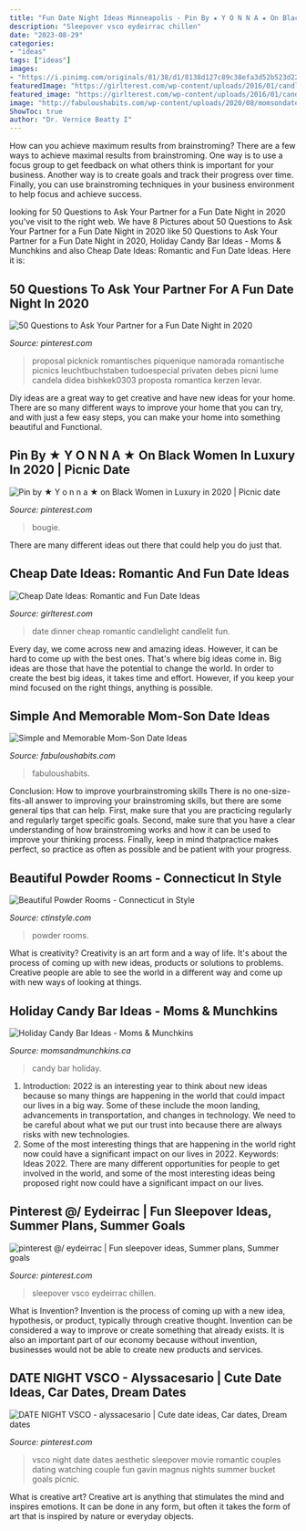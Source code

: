 ```yaml
---
title: "Fun Date Night Ideas Minneapolis - Pin By ★ Y O N N A ★ On Black Women In Luxury In 2020"
description: "Sleepover vsco eydeirrac chillen"
date: "2023-08-29"
categories:
- "ideas"
tags: ["ideas"]
images:
- "https://i.pinimg.com/originals/81/38/d1/8138d127c89c38efa3d52b523d22c3ba.jpg"
featuredImage: "https://girlterest.com/wp-content/uploads/2016/01/candlelit-dinner-for-two-at-home-uyvaj5a6g-1.jpg"
featured_image: "https://girlterest.com/wp-content/uploads/2016/01/candlelit-dinner-for-two-at-home-uyvaj5a6g-1.jpg"
image: "http://fabuloushabits.com/wp-content/uploads/2020/08/momsondate-featured.jpg"
ShowToc: true
author: "Dr. Vernice Beatty I"
---
```



How can you achieve maximum results from brainstroming?
There are a few ways to achieve maximal results from brainstroming. One way is to use a focus group to get feedback on what others think is important for your business. Another way is to create goals and track their progress over time. Finally, you can use brainstroming techniques in your business environment to help focus and achieve success.

	

		
looking for 50 Questions to Ask Your Partner for a Fun Date Night in 2020 you've visit to the right web. We have 8 Pictures about 50 Questions to Ask Your Partner for a Fun Date Night in 2020 like 50 Questions to Ask Your Partner for a Fun Date Night in 2020, Holiday Candy Bar Ideas - Moms &amp; Munchkins and also Cheap Date Ideas: Romantic and Fun Date Ideas. Here it is:
		
    
## 50 Questions To Ask Your Partner For A Fun Date Night In 2020

<img loading=lazy src="https://i.pinimg.com/736x/ac/e5/ba/ace5ba5045d38e488667cd0dd28494cc.jpg" onerror="this.onerror=null;this.src='https://tse1.mm.bing.net/th?id=OIP._vNwIrh1NE7rAe1eU62f0QHaLH&amp;pid=15.1';" alt="50 Questions to Ask Your Partner for a Fun Date Night in 2020">

_Source: pinterest.com_

>proposal picknick romantisches piquenique namorada romantische picnics leuchtbuchstaben tudoespecial privaten debes picni lume candela didea bishkek0303 proposta romantica kerzen levar. 

	

Diy ideas are a great way to get creative and have new ideas for your home. There are so many different ways to improve your home that you can try, and with just a few easy steps, you can make your home into something beautiful and Functional.

    
## Pin By ★ Y O N N A ★ On Black Women In Luxury In 2020 | Picnic Date

<img loading=lazy src="https://i.pinimg.com/originals/81/38/d1/8138d127c89c38efa3d52b523d22c3ba.jpg" onerror="this.onerror=null;this.src='https://tse4.mm.bing.net/th?id=OIP.Z5V6cJ7DoYt4043_SGECgwHaJ3&amp;pid=15.1';" alt="Pin by ★ Y o n n a ★ on Black Women in Luxury in 2020 | Picnic date">

_Source: pinterest.com_

>bougie. 

	

There are many different ideas out there that could help you do just that.

    
## Cheap Date Ideas: Romantic And Fun Date Ideas

<img loading=lazy src="https://girlterest.com/wp-content/uploads/2016/01/candlelit-dinner-for-two-at-home-uyvaj5a6g-1.jpg" onerror="this.onerror=null;this.src='https://tse4.mm.bing.net/th?id=OIP.AYYQ8RR6CuF8sVk0NMV0YwHaFj&amp;pid=15.1';" alt="Cheap Date Ideas: Romantic and Fun Date Ideas">

_Source: girlterest.com_

>date dinner cheap romantic candlelight candlelit fun. 

	

Every day, we come across new and amazing ideas. However, it can be hard to come up with the best ones. That's where big ideas come in. Big ideas are those that have the potential to change the world. In order to create the best big ideas, it takes time and effort. However, if you keep your mind focused on the right things, anything is possible.

    
## Simple And Memorable Mom-Son Date Ideas

<img loading=lazy src="http://fabuloushabits.com/wp-content/uploads/2020/08/momsondate-featured.jpg" onerror="this.onerror=null;this.src='https://tse2.mm.bing.net/th?id=OIP.ivz8T6nNzjvnL2oFl6QdEQHaLH&amp;pid=15.1';" alt="Simple and Memorable Mom-Son Date Ideas">

_Source: fabuloushabits.com_

>fabuloushabits. 

	

Conclusion: How to improve yourbrainstroming skills
There is no one-size-fits-all answer to improving your brainstroming skills, but there are some general tips that can help. First, make sure that you are practicing regularly and regularly target specific goals. Second, make sure that you have a clear understanding of how brainstroming works and how it can be used to improve your thinking process. Finally, keep in mind thatpractice makes perfect, so practice as often as possible and be patient with your progress.

    
## Beautiful Powder Rooms - Connecticut In Style

<img loading=lazy src="http://ctinstyle.com/wp-content/uploads/2015/03/Image-111.jpg" onerror="this.onerror=null;this.src='https://tse4.mm.bing.net/th?id=OIP.mzJ9JQM_FlFLiSai6rfgeQHaL8&amp;pid=15.1';" alt="Beautiful Powder Rooms - Connecticut in Style">

_Source: ctinstyle.com_

>powder rooms. 

	

What is creativity?
Creativity is an art form and a way of life. It's about the process of coming up with new ideas, products or solutions to problems. Creative people are able to see the world in a different way and come up with new ways of looking at things.

    
## Holiday Candy Bar Ideas - Moms &amp; Munchkins

<img loading=lazy src="http://www.momsandmunchkins.ca/wp-content/uploads/2016/12/holiday-candy-bar-17m.jpg" onerror="this.onerror=null;this.src='https://tse3.mm.bing.net/th?id=OIP.wmBmRxvRyuyZjnGsv0ok1gHaLV&amp;pid=15.1';" alt="Holiday Candy Bar Ideas - Moms &amp; Munchkins">

_Source: momsandmunchkins.ca_

>candy bar holiday. 

	

1) Introduction: 2022 is an interesting year to think about new ideas because so many things are happening in the world that could impact our lives in a big way. Some of these include the moon landing, advancements in transportation, and changes in technology. We need to be careful about what we put our trust into because there are always risks with new technologies.
2) Some of the most interesting things that are happening in the world right now could have a significant impact on our lives in 2022. Keywords: Ideas 2022. There are many different opportunities for people to get involved in the world, and some of the most interesting ideas being proposed right now could have a significant impact on our lives.

    
## Pinterest @/ Eydeirrac | Fun Sleepover Ideas, Summer Plans, Summer Goals

<img loading=lazy src="https://i.pinimg.com/736x/71/07/41/710741f5865760714438fcf290ab5526.jpg" onerror="this.onerror=null;this.src='https://tse4.mm.bing.net/th?id=OIP.GJQtm4Z_TDA4RksgHvIpIgHaOO&amp;pid=15.1';" alt="pinterest @/ eydeirrac | Fun sleepover ideas, Summer plans, Summer goals">

_Source: pinterest.com_

>sleepover vsco eydeirrac chillen. 

	

What is Invention?
Invention is the process of coming up with a new idea, hypothesis, or product, typically through creative thought. Invention can be considered a way to improve or create something that already exists. It is also an important part of our economy because without invention, businesses would not be able to create new products and services.

    
## DATE NIGHT VSCO - Alyssacesario | Cute Date Ideas, Car Dates, Dream Dates

<img loading=lazy src="https://i.pinimg.com/736x/20/b9/70/20b970c99ef816391fbb483701203786.jpg" onerror="this.onerror=null;this.src='https://tse4.mm.bing.net/th?id=OIP.KbFVpMseqjoJxJRv4vc0DwHaJ4&amp;pid=15.1';" alt="DATE NIGHT VSCO - alyssacesario | Cute date ideas, Car dates, Dream dates">

_Source: pinterest.com_

>vsco night date dates aesthetic sleepover movie romantic couples dating watching couple fun gavin magnus nights summer bucket goals picnic. 

	

What is creative art?
Creative art is anything that stimulates the mind and inspires emotions. It can be done in any form, but often it takes the form of art that is inspired by nature or everyday objects.

